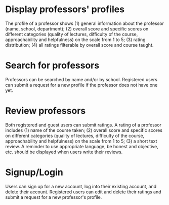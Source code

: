# Display professors' profiles  
The profile of a professor shows (1) general information about the professor (name, school, department); (2) overall score and specific scores on different categories (quality of lectures, difficulty of the course, approachability and helpfulness) on the scale from 1 to 5; (3) rating distribution; (4) all ratings filterable by overall score and course taught.

# Search for professors  
Professors can be searched by name and/or by school. Registered users can submit a request for a new profile if the professor does not have one yet. 

# Review professors  
Both registered and guest users can submit ratings. A rating of a professor includes (1) name of the course taken; (2) overall score and specific scores on different categories (quality of lectures, difficulty of the course, approachability and helpfulness) on the scale from 1 to 5; (3) a short text review. A reminder to use appropriate language, be honest and objective, etc. should be displayed when users write their reviews.

# Signup/Login  
Users can sign up for a new account, log into their existing account, and delete their account. Registered users can edit and delete their ratings and submit a request for a new professor's profile.
